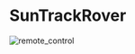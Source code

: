 # SunTrackRover
![remote_control](https://github.com/chiayeushyang/MAKER_PI_RO2040/assets/105416952/e7dd5a07-64fd-49ac-950b-6e7166c66c0c)
